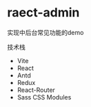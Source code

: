 # raect-admin

实现中后台常见功能的demo

技术栈

+ Vite
+ React
+ Antd
+ Redux
+ React-Router
+ Sass CSS Modules
